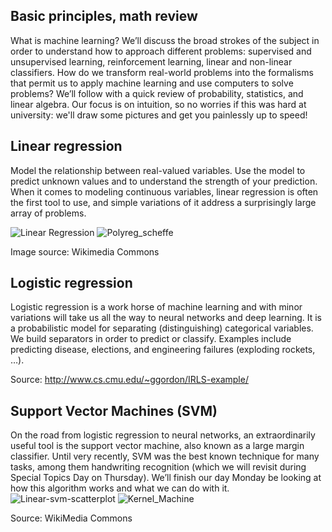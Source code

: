 ## Basic principles, math review
What is machine learning?  We’ll discuss the broad strokes of the subject in order to understand how to approach different problems: supervised and unsupervised learning, reinforcement learning, linear and non-linear classifiers.  How do we transform real-world problems into the formalisms that permit us to apply machine learning and use computers to solve problems?
We’ll follow with a quick review of probability, statistics, and linear algebra.  Our focus is on intuition, so no worries if this was hard at university: we'll draw some pictures and get you painlessly up to speed!

## Linear regression
Model the relationship between real-valued variables.  Use the model to predict unknown values and to understand the strength of your prediction.  When it comes to modeling continuous variables, linear regression is often the first tool to use, and simple variations of it address a surprisingly large array of problems.

![Linear Regression](https://upload.wikimedia.org/wikipedia/commons/3/3a/Linear_regression.svg)
![Polyreg_scheffe](https://upload.wikimedia.org/wikipedia/commons/8/8b/Polyreg_scheffe.svg)

Image source: Wikimedia Commons

## Logistic regression
Logistic regression is a work horse of machine learning and with minor variations will take us all the way to neural networks and deep learning.  It is a probabilistic model for separating (distinguishing) categorical variables.  We build separators in order to predict or classify.  Examples include predicting disease, elections, and engineering failures (exploding rockets, …).

Source: http://www.cs.cmu.edu/~ggordon/IRLS-example/

## Support Vector Machines (SVM)
On the road from logistic regression to neural networks, an extraordinarily useful tool is the support vector machine, also known as a large margin classifier. Until very recently, SVM was the best known technique for many tasks, among them handwriting recognition (which we will revisit during Special Topics Day on Thursday).  We’ll finish our day Monday be looking at how this algorithm works and what we can do with it.
![Linear-svm-scatterplot](https://upload.wikimedia.org/wikipedia/commons/thumb/4/46/Linear-svm-scatterplot.svg/720px-Linear-svm-scatterplot.svg.png)
![Kernel_Machine](https://upload.wikimedia.org/wikipedia/commons/1/1b/Kernel_Machine.png)

Source: WikiMedia Commons
